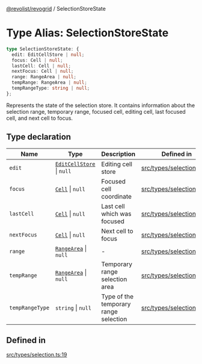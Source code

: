 [@revolist/revogrid](README.md) / SelectionStoreState

# Type Alias: SelectionStoreState

```ts
type SelectionStoreState: {
  edit: EditCellStore | null;
  focus: Cell | null;
  lastCell: Cell | null;
  nextFocus: Cell | null;
  range: RangeArea | null;
  tempRange: RangeArea | null;
  tempRangeType: string | null;
};
```

Represents the state of the selection store.
It contains information about the selection range, temporary range,
focused cell, editing cell, last focused cell, and next cell to focus.

## Type declaration

| Name | Type | Description | Defined in |
| ------ | ------ | ------ | ------ |
| `edit` | [`EditCellStore`](Interface.EditCellStore.md) \| `null` | Editing cell store | [src/types/selection.ts:36](https://github.com/revolist/revogrid/blob/47823c55f21dbab2ee19530dcd4c960a36eea0e4/src/types/selection.ts#L36) |
| `focus` | [`Cell`](Interface.Cell.md) \| `null` | Focused cell coordinate | [src/types/selection.ts:32](https://github.com/revolist/revogrid/blob/47823c55f21dbab2ee19530dcd4c960a36eea0e4/src/types/selection.ts#L32) |
| `lastCell` | [`Cell`](Interface.Cell.md) \| `null` | Last cell which was focused | [src/types/selection.ts:40](https://github.com/revolist/revogrid/blob/47823c55f21dbab2ee19530dcd4c960a36eea0e4/src/types/selection.ts#L40) |
| `nextFocus` | [`Cell`](Interface.Cell.md) \| `null` | Next cell to focus | [src/types/selection.ts:44](https://github.com/revolist/revogrid/blob/47823c55f21dbab2ee19530dcd4c960a36eea0e4/src/types/selection.ts#L44) |
| `range` | [`RangeArea`](TypeAlias.RangeArea.md) \| `null` | - | [src/types/selection.ts:20](https://github.com/revolist/revogrid/blob/47823c55f21dbab2ee19530dcd4c960a36eea0e4/src/types/selection.ts#L20) |
| `tempRange` | [`RangeArea`](TypeAlias.RangeArea.md) \| `null` | Temporary range selection area | [src/types/selection.ts:24](https://github.com/revolist/revogrid/blob/47823c55f21dbab2ee19530dcd4c960a36eea0e4/src/types/selection.ts#L24) |
| `tempRangeType` | `string` \| `null` | Type of the temporary range selection | [src/types/selection.ts:28](https://github.com/revolist/revogrid/blob/47823c55f21dbab2ee19530dcd4c960a36eea0e4/src/types/selection.ts#L28) |

## Defined in

[src/types/selection.ts:19](https://github.com/revolist/revogrid/blob/47823c55f21dbab2ee19530dcd4c960a36eea0e4/src/types/selection.ts#L19)
